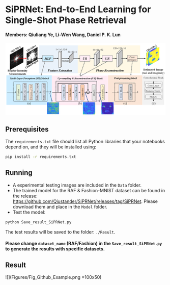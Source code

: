 # SiPRNet: End-to-End Learning for Single-Shot Phase Retrieval
#### Members: Qiuliang Ye, Li-Wen Wang, Daniel P. K. Lun

![](Figures/Fig_Network_Structure.png)


## Prerequisites
The `requirements.txt` file should list all Python libraries that your notebooks depend on, and they will be installed using:
```bash
pip install -r requirements.txt
```

## Running
- A experimental testing images are included in the `Data` folder.
- The trained model for the RAF & Fashion-MNIST dataset can be found in the release: https://github.com/Qiustander/SiPRNet/releases/tag/SiPRNet. Please download them and place in the `Model` folder.
- Test the model:
```bash
python Save_result_SiPRNet.py
```
The test results will be saved to the folder: `./Result`.

#### Please change `dataset_name` (RAF/Fashion) in the `Save_result_SiPRNet.py` to generate the results with specific datasets.


## Result
![](Figures/Fig_Github_Example.png =100x50)
